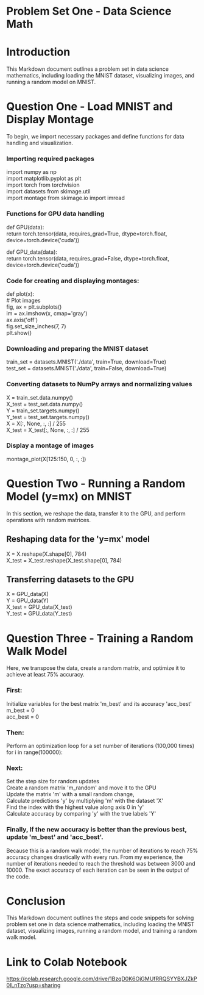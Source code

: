# Problem Set One - Data Science Math

# Introduction
This Markdown document outlines a problem set in data science mathematics, including loading the MNIST dataset, visualizing images, and running a random model on MNIST.

# Question One - Load MNIST and Display Montage
To begin, we import necessary packages and define functions for data handling and visualization.

### Importing required packages
import numpy as np <br>
import matplotlib.pyplot as plt  <br>
import torch from torchvision <br>
import datasets from skimage.util <br>
import montage from skimage.io import imread <br>

### Functions for GPU data handling
def GPU(data): <br>
    return torch.tensor(data, requires_grad=True, dtype=torch.float, device=torch.device('cuda'))

def GPU_data(data): <br>
    return torch.tensor(data, requires_grad=False, dtype=torch.float, device=torch.device('cuda'))

### Code for creating and displaying montages:
def plot(x):<br>
    # Plot images<br>
    fig, ax = plt.subplots()<br>
    im = ax.imshow(x, cmap='gray')<br>
    ax.axis('off')<br>
    fig.set_size_inches(7, 7)<br>
    plt.show()<br>

### Downloading and preparing the MNIST dataset
train_set = datasets.MNIST('./data', train=True, download=True)<br>
test_set = datasets.MNIST('./data', train=False, download=True)

### Converting datasets to NumPy arrays and normalizing values
X = train_set.data.numpy()<br>
X_test = test_set.data.numpy()<br>
Y = train_set.targets.numpy()<br>
Y_test = test_set.targets.numpy()<br>
X = X[:, None, :, :] / 255<br>
X_test = X_test[:, None, :, :] / 255<br>

### Display a montage of images
montage_plot(X[125:150, 0, :, :])<br>

# Question Two - Running a Random Model (y=mx) on MNIST<br>
In this section, we reshape the data, transfer it to the GPU, and perform operations with random matrices.<br>

## Reshaping data for the 'y=mx' model
X = X.reshape(X.shape[0], 784)<br>
X_test = X_test.reshape(X_test.shape[0], 784)<br>

## Transferring datasets to the GPU
X = GPU_data(X)<br>
Y = GPU_data(Y)<br>
X_test = GPU_data(X_test)<br>
Y_test = GPU_data(Y_test)<br>

# Question Three - Training a Random Walk Model
Here, we transpose the data, create a random matrix, and optimize it to achieve at least 75% accuracy.<br>

###  First: 
Initialize variables for the best matrix 'm_best' and its accuracy 'acc_best'<br>
m_best = 0 <br>
acc_best = 0

### Then: 
Perform an optimization loop for a set number of iterations (100,000 times)<br>
for i in range(100000):

### Next: 
Set the step size for random updates <br>
    Create a random matrix 'm_random' and move it to the GPU <br>
    Update the matrix 'm' with a small random change, <br>
    Calculate predictions 'y' by multiplying 'm' with the dataset 'X'<br>
    Find the index with the highest value along axis 0 in 'y'<br>
    Calculate accuracy by comparing 'y' with the true labels 'Y'<br>

### Finally, If the new accuracy is better than the previous best, update 'm_best' and 'acc_best'.
Because this is a random walk model, the number of iterations to reach 75% accuracy changes drastically with every run. From my experience, the number of iterations needed to reach the threshold was between 3000 and 10000. The exact accuracy of each iteration can be seen in the output of the code.

# Conclusion
This Markdown document outlines the steps and code snippets for solving problem set one in data science mathematics, including loading the MNIST dataset, visualizing images, running a random model, and training a random walk model.


# Link to Colab Notebook
https://colab.research.google.com/drive/1BzqD0K6OjGMUfRRQSYYBXJZkP0ILnTzo?usp=sharing


